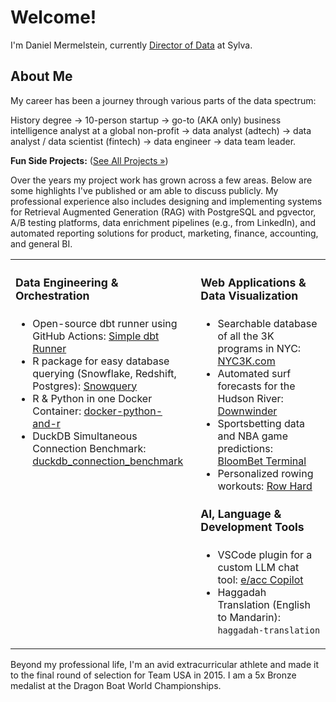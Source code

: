# Welcome!

I'm Daniel Mermelstein, currently <a href="https://www.linkedin.com/in/dani-mermelstein" target="_blank" rel="noopener noreferrer">Director of Data</a> at Sylva.

## About Me

My career has been a journey through various parts of the data spectrum:

History degree → 10-person startup → go-to (AKA only) business intelligence analyst at a global non-profit → data analyst (adtech) → data analyst / data scientist (fintech) → data engineer → data team leader.

**Fun Side Projects:** ([See All Projects &raquo;](projects.md))

Over the years my project work has grown across a few areas. Below are some highlights I've published or am able to discuss publicly. My professional experience also includes designing and implementing systems for Retrieval Augmented Generation (RAG) with PostgreSQL and pgvector, A/B testing platforms, data enrichment pipelines (e.g., from LinkedIn), and automated reporting solutions for product, marketing, finance, accounting, and general BI.

<table style="background-color: transparent;">
  <tr style="background-color: transparent;">
    <td style="vertical-align:top; padding-right: 20px; width: 50%;">
      <h4 style="font-weight: bold; font-size: 1.1em;">Data Engineering & Orchestration</h4>
      <ul>
        <li>Open-source dbt runner using GitHub Actions: <a href="projects/simple-dbt-runner">Simple dbt Runner</a></li>
        <li>R package for easy database querying (Snowflake, Redshift, Postgres): <a href="projects/snowquery">Snowquery</a></li>
        <li>R & Python in one Docker Container: <a href="https://github.com/mermelstein/docker-python-and-r" target="_blank" rel="noopener noreferrer">docker-python-and-r</a></li>
        <li>DuckDB Simultaneous Connection Benchmark: <a href="https://github.com/mermelstein/duckdb_connection_benchmark" target="_blank" rel="noopener noreferrer">duckdb_connection_benchmark</a></li>
      </ul>
    </td>
    <td style="vertical-align:top; width: 50%;">
      <h4 style="font-weight: bold; font-size: 1.1em;">Web Applications & Data Visualization</h4>
      <ul>
        <li>Searchable database of all the 3K programs in NYC: <a href="projects/nyc3k">NYC3K.com</a></li>
        <li>Automated surf forecasts for the Hudson River: <a href="projects/downwinder">Downwinder</a></li>
        <li>Sportsbetting data and NBA game predictions: <a href="https://getbloombet.com" target="_blank" rel="noopener noreferrer">BloomBet Terminal</a></li>
        <li>Personalized rowing workouts: <a href="https://www.rowhardplan.com" target="_blank" rel="noopener noreferrer">Row Hard</a></li>
      </ul>
      <h4 style="font-weight: bold; font-size: 1.1em;">AI, Language & Development Tools</h4>
      <ul>
        <li>VSCode plugin for a custom LLM chat tool: <a href="https://marketplace.visualstudio.com/items?itemName=mermelstein.e-acc-copilot" target="_blank" rel="noopener noreferrer">e/acc Copilot</a></li>
        <li>Haggadah Translation (English to Mandarin): <code>haggadah-translation</code></li>
      </ul>
    </td>
  </tr>
</table>

Beyond my professional life, I'm an avid extracurricular athlete and made it to the final round of selection for Team USA in 2015. I am a 5x Bronze medalist at the Dragon Boat World Championships.
